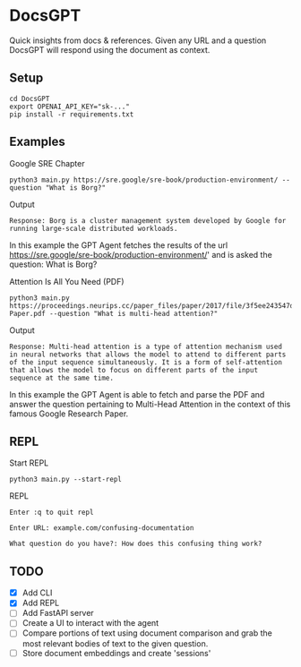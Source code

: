 # DocsGPT

Quick insights from docs & references. Given any URL and a question DocsGPT will respond using the document as context.

## Setup
```
cd DocsGPT
export OPENAI_API_KEY="sk-..."
pip install -r requirements.txt
```

## Examples

Google SRE Chapter
```
python3 main.py https://sre.google/sre-book/production-environment/ --question "What is Borg?"
```

Output
```
Response: Borg is a cluster management system developed by Google for running large-scale distributed workloads.
```

In this example the GPT Agent fetches the results of the url https://sre.google/sre-book/production-environment/' and is asked the question: What is Borg?

Attention Is All You Need (PDF)
```
python3 main.py https://proceedings.neurips.cc/paper_files/paper/2017/file/3f5ee243547dee91fbd053c1c4a845aa-Paper.pdf --question "What is multi-head attention?"
```

Output
```
Response: Multi-head attention is a type of attention mechanism used in neural networks that allows the model to attend to different parts of the input sequence simultaneously. It is a form of self-attention that allows the model to focus on different parts of the input sequence at the same time.
```

In this example the GPT Agent is able to fetch and parse the PDF and answer the question pertaining to Multi-Head Attention in the context of this famous Google Research Paper.

## REPL

Start REPL
```
python3 main.py --start-repl
```

REPL
```
Enter :q to quit repl

Enter URL: example.com/confusing-documentation

What question do you have?: How does this confusing thing work?
```

## TODO
- [x] Add CLI
- [x] Add REPL
- [ ] Add FastAPI server
- [ ] Create a UI to interact with the agent
- [ ] Compare portions of text using document comparison and grab the most relevant bodies of text to the given question.
- [ ] Store document embeddings and create 'sessions'